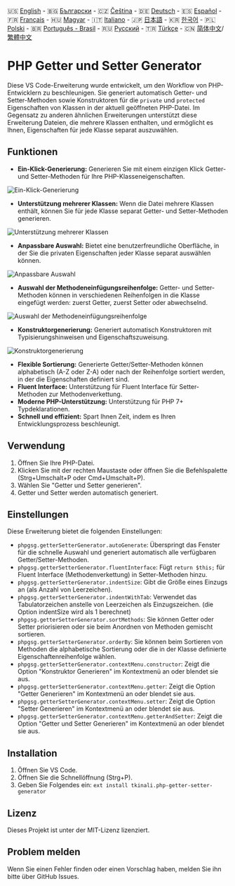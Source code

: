 🇺🇸 [English](./README.md) - 🇧🇬 [Български](./README_BG.md) - 🇨🇿 [Čeština](./README_CS.md) - 🇩🇪 [Deutsch](./README_DE.md) - 🇪🇸 [Español](./README_ES.md) - 🇫🇷 [Français](./README_FR.md) - 🇭🇺 [Magyar](./README_HU.md) - 🇮🇹 [Italiano](./README_IT.md) - 🇯🇵 [日本語](./README_JA.md) - 🇰🇷 [한국어](./README_KO.md) - 🇵🇱 [Polski](./README_PL.md) - 🇧🇷 [Português - Brasil](./README_PT-BR.md) - 🇷🇺 [Русский](./README_RU.md) - 🇹🇷 [Türkçe](./README_TR.md) - 🇨🇳 [简体中文](./README_ZH-CN.md)/[繁體中文](./README_ZH-TW.md)

# PHP Getter und Setter Generator

Diese VS Code-Erweiterung wurde entwickelt, um den Workflow von PHP-Entwicklern zu beschleunigen. Sie generiert automatisch Getter- und Setter-Methoden sowie Konstruktoren für die `private` und `protected` Eigenschaften von Klassen in der aktuell geöffneten PHP-Datei. Im Gegensatz zu anderen ähnlichen Erweiterungen unterstützt diese Erweiterung Dateien, die mehrere Klassen enthalten, und ermöglicht es Ihnen, Eigenschaften für jede Klasse separat auszuwählen.

## Funktionen

- **Ein-Klick-Generierung:** Generieren Sie mit einem einzigen Klick Getter- und Setter-Methoden für Ihre PHP-Klasseneigenschaften.

![Ein-Klick-Generierung](images/one-click.gif "Ein-Klick-Generierung")

- **Unterstützung mehrerer Klassen:** Wenn die Datei mehrere Klassen enthält, können Sie für jede Klasse separat Getter- und Setter-Methoden generieren.

![Unterstützung mehrerer Klassen](images/multi-class.gif "Unterstützung mehrerer Klassen")

- **Anpassbare Auswahl:** Bietet eine benutzerfreundliche Oberfläche, in der Sie die privaten Eigenschaften jeder Klasse separat auswählen können.

![Anpassbare Auswahl](images/property-select.gif "Anpassbare Auswahl")

- **Auswahl der Methodeneinfügungsreihenfolge:** Getter- und Setter-Methoden können in verschiedenen Reihenfolgen in die Klasse eingefügt werden: zuerst Getter, zuerst Setter oder abwechselnd.

![Auswahl der Methodeneinfügungsreihenfolge](images/flexible-sort.gif "Auswahl der Methodeneinfügungsreihenfolge")

- **Konstruktorgenerierung:** Generiert automatisch Konstruktoren mit Typisierungshinweisen und Eigenschaftszuweisung.

![Konstruktorgenerierung](images/constructor.gif "Konstruktorgenerierung")

- **Flexible Sortierung:** Generierte Getter/Setter-Methoden können alphabetisch (A-Z oder Z-A) oder nach der Reihenfolge sortiert werden, in der die Eigenschaften definiert sind.
- **Fluent Interface:** Unterstützung für Fluent Interface für Setter-Methoden zur Methodenverkettung.
- **Moderne PHP-Unterstützung:** Unterstützung für PHP 7+ Typdeklarationen.
- **Schnell und effizient:** Spart Ihnen Zeit, indem es Ihren Entwicklungsprozess beschleunigt.

## Verwendung

1. Öffnen Sie Ihre PHP-Datei.
2. Klicken Sie mit der rechten Maustaste oder öffnen Sie die Befehlspalette (Strg+Umschalt+P oder Cmd+Umschalt+P).
3. Wählen Sie "Getter und Setter generieren".
4. Getter und Setter werden automatisch generiert.

## Einstellungen

Diese Erweiterung bietet die folgenden Einstellungen:

- `phpgsg.getterSetterGenerator.autoGenerate`: Überspringt das Fenster für die schnelle Auswahl und generiert automatisch alle verfügbaren Getter/Setter-Methoden.
- `phpgsg.getterSetterGenerator.fluentInterface`: Fügt `return $this;` für Fluent Interface (Methodenverkettung) in Setter-Methoden hinzu.
- `phpgsg.getterSetterGenerator.indentSize`: Gibt die Größe eines Einzugs an (als Anzahl von Leerzeichen).
- `phpgsg.getterSetterGenerator.indentWithTab`: Verwendet das Tabulatorzeichen anstelle von Leerzeichen als Einzugszeichen. (die Option indentSize wird als 1 berechnet)
- `phpgsg.getterSetterGenerator.sortMethods`: Sie können Getter oder Setter priorisieren oder sie beim Anordnen von Methoden gemischt sortieren.
- `phpgsg.getterSetterGenerator.orderBy`: Sie können beim Sortieren von Methoden die alphabetische Sortierung oder die in der Klasse definierte Eigenschaftenreihenfolge wählen.
- `phpgsg.getterSetterGenerator.contextMenu.constructor`: Zeigt die Option "Konstruktor Generieren" im Kontextmenü an oder blendet sie aus.
- `phpgsg.getterSetterGenerator.contextMenu.getter`: Zeigt die Option "Getter Generieren" im Kontextmenü an oder blendet sie aus.
- `phpgsg.getterSetterGenerator.contextMenu.setter`: Zeigt die Option "Setter Generieren" im Kontextmenü an oder blendet sie aus.
- `phpgsg.getterSetterGenerator.contextMenu.getterAndSetter`: Zeigt die Option "Getter und Setter Generieren" im Kontextmenü an oder blendet sie aus.

## Installation

1. Öffnen Sie VS Code.
2. Öffnen Sie die Schnellöffnung (Strg+P).
3. Geben Sie Folgendes ein: `ext install tkinali.php-getter-setter-generator`

## Lizenz

Dieses Projekt ist unter der MIT-Lizenz lizenziert.

## Problem melden

Wenn Sie einen Fehler finden oder einen Vorschlag haben, melden Sie ihn bitte über GitHub Issues.